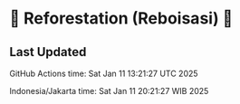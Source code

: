 
# 🌳 Reforestation (Reboisasi) 🌲

## Last Updated

GitHub Actions time: Sat Jan 11 13:21:27 UTC 2025

Indonesia/Jakarta time: Sat Jan 11 20:21:27 WIB 2025
